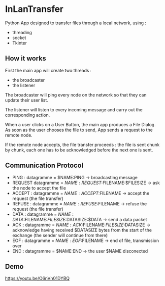 # InLanTransfer
Python App designed to transfer files through a local network, using :
  - threading
  - socket
  - Tkinter
  
## How it works

First the main app will create two threads :
  - the broadcaster
  - the listener

The broadcaster will ping every node on the network so that they can update their user list.

The listener will listen to every incoming message and carry out the corresponding action.

When a user clicks on a User Button, the main app produces a File Dialog. As soon as the user chooses the file to send, App sends a request to the remote node. 

If the remote node accepts, the file transfer proceeds : the file is sent chunk by chunk, each one has to be acknowledged before the next one is sent.

## Communication Protocol

- PING : 
  datagramme =  $NAME:PING  -> broadcasting message
- REQUEST
  datagramme = $NAME:REQUEST:$FILENAME:$FILESIZE  -> ask the node to accept the file
- ACCEPT :
  datagramme = $NAME:ACCEPT:$FILENAME -> accept the request (the file transfer)
- REFUSE :
  datagramme = $NAME:REFUSE:$FILENAME -> refuse the request (the file transfer)
- DATA :
  datagramme = $NAME:DATA:$FILENAME:$FILESIZE:$DATASIZE:$DATA -> send a data packet
- ACK :
  datagramme = $NAME:ACK:$FILENAME:$FILESIZE:$DATASIZE -> acknowledge having received $DATASIZE bytes from the start of the exchange (the sender will continue from there)
- EOF :
  datagramme = $NAME:EOF:$FILENAME -> end of file, transmission over
- END :
  datagramme = $NAME:END  -> the user $NAME disconected
  
## Demo

https://youtu.be/O6nVn01DYBQ
